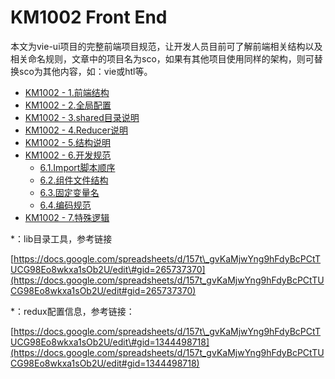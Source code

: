 # KM1002 Front End

本文为vie-ui项目的完整前端项目规范，让开发人员目前可了解前端相关结构以及相关命名规则，文章中的项目名为sco，如果有其他项目使用同样的架构，则可替换sco为其他内容，如：vie或htl等。

* [KM1002 - 1.前端结构](/environment/km1002-front-end/km1002-1qian-duan-jie-gou.md)
* [KM1002 - 2.全局配置](/environment/km1002-front-end/km1002-2quan-ju-pei-zhi.md)
* [KM1002 - 3.shared目录说明](/environment/km1002-front-end/km1002-3sharedmu-lu-shuo-ming.md)
* [KM1002 - 4.Reducer说明](/environment/km1002-front-end/km1002-4reducershuo-ming.md)
* [KM1002 - 5.结构说明](/environment/km1002-front-end/km1002-5epicshuo-ming.md)
* [KM1002 - 6.开发规范](/environment/km1002-front-end/km1002-6kai-fa-gui-fan.md)
  * [6.1.Import脚本顺序](/environment/km1002-front-end/km1002-6kai-fa-gui-fan/61importjiao-ben-shun-xu.md)
  * [6.2.组件文件结构](/environment/km1002-front-end/km1002-6kai-fa-gui-fan/62zu-jian-wen-jian-jie-gou.md)
  * [6.3.固定变量名](/environment/km1002-front-end/km1002-6kai-fa-gui-fan/63gu-ding-bian-liang-ming.md)
  * [6.4.编码规范](/environment/km1002-front-end/km1002-6kai-fa-gui-fan/64bian-liang-ming-ming-gui-fan.md)
* [KM1002 - 7.特殊逻辑](/environment/km1002-front-end/km1002-8te-shu-luo-ji.md)

\*：lib目录工具，参考链接

[https://docs.google.com/spreadsheets/d/157t\_gvKaMjwYng9hFdyBcPCtTUCG98Eo8wkxa1sOb2U/edit\#gid=265737370](https://docs.google.com/spreadsheets/d/157t_gvKaMjwYng9hFdyBcPCtTUCG98Eo8wkxa1sOb2U/edit#gid=265737370)

\*：redux配置信息，参考链接：

[https://docs.google.com/spreadsheets/d/157t\_gvKaMjwYng9hFdyBcPCtTUCG98Eo8wkxa1sOb2U/edit\#gid=1344498718](https://docs.google.com/spreadsheets/d/157t_gvKaMjwYng9hFdyBcPCtTUCG98Eo8wkxa1sOb2U/edit#gid=1344498718)

